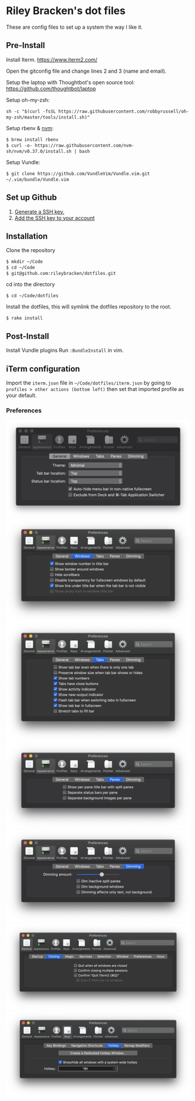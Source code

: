 # Riley Bracken's dot files

These are config files to set up a system the way I like it.

## Pre-Install
Install Iterm. https://www.iterm2.com/

Open the gitconfig file and change lines 2 and 3 (name and email).

Setup the laptop with Thoughtbot's open source tool:
https://github.com/thoughtbot/laptop

Setup oh-my-zsh:

```
sh -c "$(curl -fsSL https://raw.githubusercontent.com/robbyrussell/oh-my-zsh/master/tools/install.sh)"
```

Setup rbenv & [nvm](https://github.com/nvm-sh/nvm):
```
$ brew install rbenv
$ curl -o- https://raw.githubusercontent.com/nvm-sh/nvm/v0.37.0/install.sh | bash
```

Setup Vundle:

```
$ git clone https://github.com/VundleVim/Vundle.vim.git ~/.vim/bundle/Vundle.vim
```

## Set up Github
1. [Generate a SSH key.](https://docs.github.com/en/free-pro-team@latest/github/authenticating-to-github/generating-a-new-ssh-key-and-adding-it-to-the-ssh-agent)
2. [Add the SSH key to your account](https://docs.github.com/en/free-pro-team@latest/github/authenticating-to-github/adding-a-new-ssh-key-to-your-github-account)

## Installation
Clone the repository
```
$ mkdir ~/Code
$ cd ~/Code
$ git@github.com:rileybracken/dotfiles.git
```

cd into the directory
```
$ cd ~/Code/dotfiles
```

Install the dotfiles, this will symlink the dotfiles
repository to the root.
```
$ rake install
```

## Post-Install

Install Vundle plugins Run `:BundleInstall` in vim.

## iTerm configuration
Import the `iterm.json` file in `~/Code/dotfiles/iterm.json`
by going to `profiles > other actions (bottom left)` then
set that imported profile as your default.

### Preferences
![appearance general settings](https://github.com/rileybracken/dotfiles/blob/master/screenshots/appearance-general-settings.png?raw=true)
![appearance windows settings](https://github.com/rileybracken/dotfiles/blob/master/screenshots/appearance-windows-settings.png?raw=true)
![appearance tabs settings](https://github.com/rileybracken/dotfiles/blob/master/screenshots/appearance-tabs-settings.png?raw=true)
![appearance panes settings](https://github.com/rileybracken/dotfiles/blob/master/screenshots/appearance-panes-settings.png?raw=true)
![appearance dimming settings](https://github.com/rileybracken/dotfiles/blob/master/screenshots/appearance-dimming-settings.png?raw=true)
![general closing settings](https://github.com/rileybracken/dotfiles/blob/master/screenshots/general-closing-settings.png?raw=true)
![keys hotkeys settings](https://github.com/rileybracken/dotfiles/blob/master/screenshots/keys-hotkey-settings.png?raw=true)

